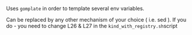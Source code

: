 Uses `gomplate` in order to template several env variables.

Can be replaced by any other mechanism of your choice ( i.e. sed ). If you do - you need to change L26 & L27 in the `kind_with_registry.sh`script
